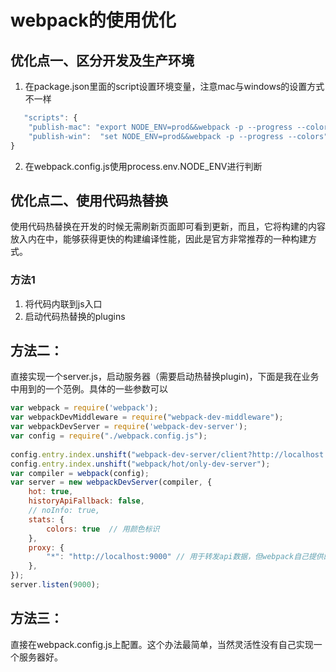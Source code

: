 
# webpack的使用优化

## 优化点一、区分开发及生产环境

1. 在package.json里面的script设置环境变量，注意mac与windows的设置方式不一样

```js
   "scripts": {
    "publish-mac": "export NODE_ENV=prod&&webpack -p --progress --colors",
    "publish-win":  "set NODE_ENV=prod&&webpack -p --progress --colors"
}
```

2. 在webpack.config.js使用process.env.NODE_ENV进行判断

## 优化点二、使用代码热替换
使用代码热替换在开发的时候无需刷新页面即可看到更新，而且，它将构建的内容放入内在中，能够获得更快的构建编译性能，因此是官方非常推荐的一种构建方式。

### 方法1
1. 将代码内联到js入口
2. 启动代码热替换的plugins

## 方法二：

直接实现一个server.js，启动服务器（需要启动热替换plugin)，下面是我在业务中用到的一个范例。具体的一些参数可以

```js
var webpack = require('webpack');
var webpackDevMiddleware = require("webpack-dev-middleware");
var webpackDevServer = require('webpack-dev-server');
var config = require("./webpack.config.js");
 
config.entry.index.unshift("webpack-dev-server/client?http://localhost:9000");  // 将执替换js内联进去
config.entry.index.unshift("webpack/hot/only-dev-server");
var compiler = webpack(config);
var server = new webpackDevServer(compiler, {
    hot: true,
    historyApiFallback: false,
    // noInfo: true,
    stats: { 
        colors: true  // 用颜色标识
    },
    proxy: {
        "*": "http://localhost:9000" // 用于转发api数据，但webpack自己提供的并不太好用
    },
});
server.listen(9000);
```

## 方法三：

直接在webpack.config.js上配置。这个办法最简单，当然灵活性没有自己实现一个服务器好。